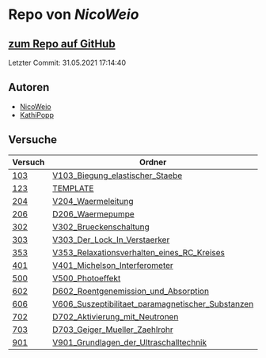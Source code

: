 # Repo von *NicoWeio*

## [zum Repo auf GitHub](https://github.com/NicoWeio/AP)

Letzter Commit: 31.05.2021 17:14:40

## Autoren
- [NicoWeio](https://github.com/NicoWeio)
- [KathiPopp](https://github.com/KathiPopp)

## Versuche

|       Versuch       |                                                                     Ordner                                                                      |PDFs|
|---------------------|-------------------------------------------------------------------------------------------------------------------------------------------------|----|
|[103](../versuch/103)|[V103_Biegung_elastischer_Staebe](https://github.com/NicoWeio/AP/tree/master/V103_Biegung_elastischer_Staebe)                                    |–   |
|[123](../versuch/123)|[TEMPLATE](https://github.com/NicoWeio/AP/tree/master/TEMPLATE)                                                                                  |–   |
|[204](../versuch/204)|[V204_Waermeleitung](https://github.com/NicoWeio/AP/tree/master/V204_Waermeleitung)                                                              |–   |
|[206](../versuch/206)|[D206_Waermepumpe](https://github.com/NicoWeio/AP/tree/master/D206_Waermepumpe)                                                                  |–   |
|[302](../versuch/302)|[V302_Brueckenschaltung](https://github.com/NicoWeio/AP/tree/master/V302_Brueckenschaltung)                                                      |–   |
|[303](../versuch/303)|[V303_Der_Lock_In_Verstaerker](https://github.com/NicoWeio/AP/tree/master/V303_Der_Lock_In_Verstaerker)                                          |–   |
|[353](../versuch/353)|[V353_Relaxationsverhalten_eines_RC_Kreises](https://github.com/NicoWeio/AP/tree/master/V353_Relaxationsverhalten_eines_RC_Kreises)              |–   |
|[401](../versuch/401)|[V401_Michelson_Interferometer](https://github.com/NicoWeio/AP/tree/master/V401_Michelson_Interferometer)                                        |–   |
|[500](../versuch/500)|[V500_Photoeffekt](https://github.com/NicoWeio/AP/tree/master/V500_Photoeffekt)                                                                  |–   |
|[602](../versuch/602)|[D602_Roentgenemission_und_Absorption](https://github.com/NicoWeio/AP/tree/master/D602_Roentgenemission_und_Absorption)                          |–   |
|[606](../versuch/606)|[V606_Suszeptibilitaet_paramagnetischer_Substanzen](https://github.com/NicoWeio/AP/tree/master/V606_Suszeptibilitaet_paramagnetischer_Substanzen)|–   |
|[702](../versuch/702)|[D702_Aktivierung_mit_Neutronen](https://github.com/NicoWeio/AP/tree/master/D702_Aktivierung_mit_Neutronen)                                      |–   |
|[703](../versuch/703)|[D703_Geiger_Mueller_Zaehlrohr](https://github.com/NicoWeio/AP/tree/master/D703_Geiger_Mueller_Zaehlrohr)                                        |–   |
|[901](../versuch/901)|[V901_Grundlagen_der_Ultraschalltechnik](https://github.com/NicoWeio/AP/tree/master/V901_Grundlagen_der_Ultraschalltechnik)                      |–   |
